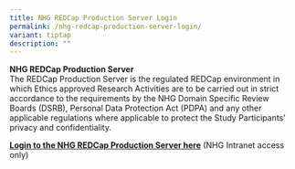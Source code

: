 ```yaml
---
title: NHG REDCap Production Server Login
permalink: /nhg-redcap-production-server-login/
variant: tiptap
description: ""
---
```

<p><strong>NHG REDCap Production Server</strong>
<br>The REDCap Production Server is the regulated REDCap environment in which
Ethics approved Research Activities are to be carried out in strict accordance
to the requirements by the NHG Domain Specific Review Boards (DSRB), Personal
Data Protection Act (PDPA) and any other applicable regulations where applicable
to protect the Study Participants’ privacy and confidentiality.&nbsp;</p>
<p><strong><a href="https://redcap.nhg.com.sg/" rel="noopener noreferrer nofollow" target="_blank"><u>Login to the NHG REDCap Production Server here</u></a></strong> (NHG
Intranet access only)</p>